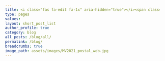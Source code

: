 ```yaml
---
title: <i class="fas fa-edit fa-1x" aria-hidden="true"></i><span class="b_title">writing</span>
type: pages
values:
layout: short_post_list
author_profile: true	
category: blog
all_posts: /blog/all/
permalink: /blog/
breadcrumbs: true
image_path: assets/images/MV2021_postal_web.jpg
---
```

